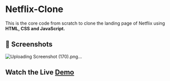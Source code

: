 # Netflix-Clone
This is the core code from scratch to clone the landing page of Netflix using **HTML, CSS and JavaScript.**

## 📸 Screenshots
![Uploading Screenshot (170).png…]()


## Watch the Live [Demo](https://susmita-dey.github.io/Netflix-Clone/)

